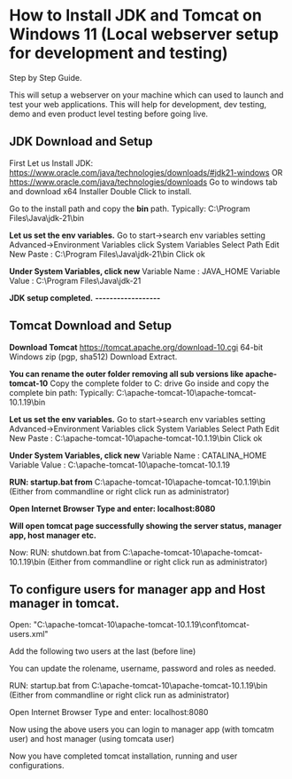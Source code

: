 # How to Install JDK and Tomcat on Windows 11 (Local webserver setup for development and testing)
Step by Step Guide.

This will setup a webserver on your machine which can used to launch and test your web applications. 
This will help for development, dev testing, demo and even product level testing before going live.

## JDK Download and Setup
First Let us Install JDK:
https://www.oracle.com/java/technologies/downloads/#jdk21-windows
OR
https://www.oracle.com/java/technologies/downloads
Go to windows tab and download x64 Installer
Double Click to install.

Go to the install path and copy the **bin** path.
Typically:
C:\Program Files\Java\jdk-21\bin

**Let us set the env variables.**
Go to start->search env variables setting
Advanced->Environment Variables click
System Variables
Select Path
Edit
New
Paste : C:\Program Files\Java\jdk-21\bin
Click ok

**Under System Variables, click new**
Variable Name : JAVA_HOME
Variable Value : C:\Program Files\Java\jdk-21

**JDK setup completed.**
**------------------**

## Tomcat Download and Setup
**Download Tomcat**
https://tomcat.apache.org/download-10.cgi
64-bit Windows zip (pgp, sha512)
Download
Extract.

**You can rename the outer folder removing all sub versions like apache-tomcat-10**
Copy the complete folder to C: drive
Go inside and copy the complete bin path:
Typically:
C:\apache-tomcat-10\apache-tomcat-10.1.19\bin

**Let us set the env variables.**
Go to start->search env variables setting
Advanced->Environment Variables click
System Variables
Select Path
Edit
New
Paste : C:\apache-tomcat-10\apache-tomcat-10.1.19\bin
Click ok

**Under System Variables, click new**
Variable Name : CATALINA_HOME
Variable Value : C:\apache-tomcat-10\apache-tomcat-10.1.19

**RUN: startup.bat from**
C:\apache-tomcat-10\apache-tomcat-10.1.19\bin
(Either from commandline or right click run as administrator)

**Open Internet Browser
Type and enter:
localhost:8080**

**Will open tomcat page successfully showing the server status, manager app, host manager etc.**

Now:
RUN: shutdown.bat from
C:\apache-tomcat-10\apache-tomcat-10.1.19\bin
(Either from commandline or right click run as administrator)

## To configure users for manager app and Host manager in tomcat.
Open:
"C:\apache-tomcat-10\apache-tomcat-10.1.19\conf\tomcat-users.xml"

Add the following two users at the last (before </tomcat-users> line)
<role rolename="manager-gui"/>
<user username="tomcatm" password="password" roles="manager-gui"/>

<role rolename="admin-gui"/>
<user username="tomcata" password="password" roles="admin-gui"/>

You can update the rolename, username, password and roles as needed.

RUN: startup.bat from
C:\apache-tomcat-10\apache-tomcat-10.1.19\bin
(Either from commandline or right click run as administrator)

Open Internet Browser
Type and enter:
localhost:8080

Now using the above users you can login to manager app (with tomcatm user) and host manager (using tomcata user)

Now you have completed tomcat installation, running and user configurations.

